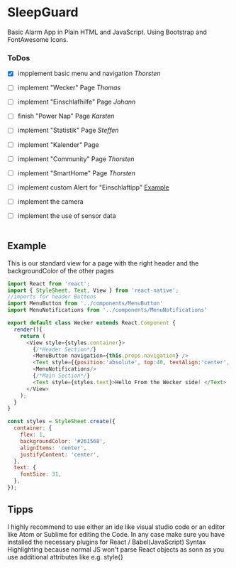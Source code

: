 # SleepGuard

Basic Alarm App in Plain HTML and JavaScript. Using Bootstrap and FontAwesome Icons.

### ToDos

- [x] impplement basic menu and navigation <i>Thorsten</i>
- [ ] implement "Wecker" Page <i>Thomas</i>
- [ ] implement "Einschlafhilfe" Page <i>Johann</i>
- [ ] finish "Power Nap" Page <i>Karsten</i>
- [ ] implement "Statistik" Page <i>Steffen</i>
- [ ] implement "Kalender" Page
- [ ] implement "Community" Page <i>Thorsten</i>
- [ ] implement "SmartHome" Page <i>Thorsten</i>
- [ ] implement custom Alert for "Einschlaftipp" <a href="https://jqueryui.com/dialog/"> Example </a> 
- [ ] implement the camera
- [ ] implement the use of sensor data
<br> <br>


## Example

This is our standard view for a page with the right header and the backgroundColor of the other pages 

~~~ JavaScript
import React from 'react';
import { StyleSheet, Text, View } from 'react-native';
//imports for header Buttons
import MenuButton from '../components/MenuButton'
import MenuNotifications from '../components/MenuNotifications'

export default class Wecker extends React.Component {
  render(){
    return (
      <View style={styles.container}>
        {/*Header Section*/}
        <MenuButton navigation={this.props.navigation} />
        <Text style={{position:'absolute', top:40, textAlign:'center', fontSize:20}}> Wecker </Text>
        <MenuNotifications/>
        {/*Main Section*/}
        <Text style={styles.text}>Hello From the Wecker side! </Text>
      </View>
    );
  }
}

const styles = StyleSheet.create({
  container: {
    flex: 1,
    backgroundColor: '#261568',
    alignItems: 'center',
    justifyContent: 'center',
  },
  text: {
    fontSize: 31,
  },
});
~~~

## Tipps
I highly recommend to use either an ide like visual studio code or an editor like Atom or Sublime for editing the Code. In any case make sure you have installed the necessary plugins for React / Babel(JavaScript) Syntax Highlighting because normal JS won't parse React objects as sonn as you use additional attributes like e.g. style{}
